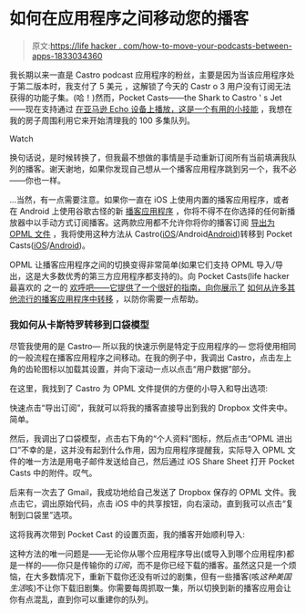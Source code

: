 # 如何在应用程序之间移动您的播客

> 原文:[https://life hacker . com/how-to-move-your-podcasts-between-apps-1833034360](https://lifehacker.com/how-to-move-your-podcasts-between-apps-1833034360)

我长期以来一直是 Castro podcast 应用程序的粉丝，主要是因为当该应用程序处于第二版本时，我支付了 5 美元 ，这解锁了今天的 Castr o 3 用户没有订阅无法获得的功能子集。(哈！)然而，Pocket Casts——the Shark to Castro ' s Jet——现在支持通过 [在亚马逊 Echo 设备上播放，这是一个有用的小技能](https://support.pocketcasts.com/article/alexa/) ，我想在我的房子周围利用它来开始清理我的 100 多集队列。

Watch

换句话说，是时候转换了，但我最不想做的事情是手动重新订阅所有当前填满我队列的播客。谢天谢地，如果你发现自己想从一个播客应用程序跳到另一个，我不必——你也一样。

...当然，有一点需要注意。如果你一直在 iOS 上使用内置的播客应用程序，或者在 Android 上使用谷歌古怪的新 [播客应用程序](https://lifehacker.com/how-to-get-started-in-googles-new-podcasts-app-1826967752) ，你将不得不在你选择的任何新播放器中以手动方式订阅播客。这两款应用都不允许你将你的播客订阅 [导出为 OPML 文件](https://www.ctrl.blog/entry/google-podcasts-data-portability) ，我将使用这种方法从 Castro([iOS](https://itunes.apple.com/us/app/castro-podcasts/id1080840241?mt=8)/Android[Android](https://play.google.com/store/apps/details?id=com.itemstudio.castro&hl=en_US))转移到 Pocket Casts([iOS](https://itunes.apple.com/us/app/pocket-casts/id414834813?mt=8)/[Android](https://play.google.com/store/apps/details?id=au.com.shiftyjelly.pocketcasts&hl=en_US))。

OPML 让播客应用程序之间的切换变得非常简单(如果它们支持 OPML 导入/导出，这是大多数优秀的第三方应用程序都支持的)。向 Pocket Casts(life hacker 最喜欢的 之一的 [欢呼吧——它提供了一个很好的指南，向你展示了](https://lifehacker.com/the-best-podcast-apps-on-iphone-are-way-better-than-app-1831654187) [如何从许多其他流行的播客应用程序中转移](https://support.pocketcasts.com/article/im-new-to-pocket-casts-how-do-i-import-my-opml-2/) ，以防你需要一点帮助。

### 我如何从卡斯特罗转移到口袋模型

尽管我使用的是 Castro— 所以我的快速示例是特定于应用程序的— 您将使用相同的一般流程在播客应用程序之间移动。在我的例子中，我调出 Castro，点击左上角的齿轮图标以加载其设置，并向下滚动一点以点击“用户数据”部分。

在这里，我找到了 Castro 为 OPML 文件提供的方便的小导入和导出选项:

快速点击“导出订阅”，我就可以将我的播客直接导出到我的 Dropbox 文件夹中。简单。

然后，我调出了口袋模型，点击右下角的“个人资料”图标，然后点击“OPML 进出口”不幸的是，这并没有起到什么作用，因为应用程序提醒我，实际导入 OPML 文件的唯一方法是用电子邮件发送给自己，然后通过 iOS Share Sheet 打开 Pocket Casts 中的附件。叹气。

后来有一次去了 Gmail，我成功地给自己发送了 Dropbox 保存的 OPML 文件。我点击它，调出原始代码，点击 iOS 中的共享按钮，向右滚动，直到我可以点击“复制到口袋里”选项。

这将我再次带到 Pocket Cast 的设置页面，我的播客开始顺利导入:

这种方法的唯一问题是——无论你从哪个应用程序导出(或导入到哪个应用程序)都是一样的——你只是传输你的*订阅*，而不是你已经下载的播客。虽然这只是一个烦恼，在大多数情况下，重新下载你还没有听过的剧集，但有一些播客(咳*这种美国生活*咳)不让你下载旧剧集。你需要每周抓取一集，所以切换到新的播客应用会让你有点混乱，直到你可以重建你的队列。